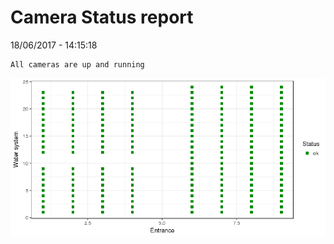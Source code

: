 Camera Status report
================
18/06/2017 - 14:15:18

    All cameras are up and running

![](camreport_files/figure-markdown_github/unnamed-chunk-2-1.png)
